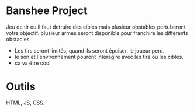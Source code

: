 # Banshee Project

Jeu de tir ou il faut detruire des cibles mais plusieur obstables pertuberont votre objectif.
plusieur armes seront disponible pour franchire les differents obstacles.

* Les tirs seront limités, quand ils seront épuiser, le joueur perd.
* le son et l'environnement pouront intéragire avec les tirs ou les cibles.   
* ca va être cool


# Outils 

HTML, JS, CSS.
